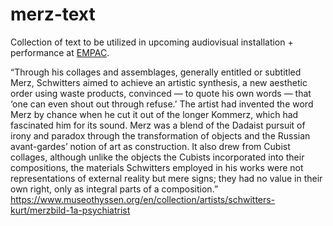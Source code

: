 # merz-text

Collection of text to be utilized in upcoming audiovisual installation + performance at <a href="http://empac.rpi.edu">EMPAC</a>.

“Through his collages and assemblages, generally entitled or subtitled Merz, Schwitters aimed to achieve an artistic synthesis, a new aesthetic order using waste products, convinced — to quote his own words — that ‘one can even shout out through refuse.’ The artist had invented the word Merz by chance when he cut it out of the longer Kommerz, which had fascinated him for its sound. Merz was a blend of the Dadaist pursuit of irony and paradox through the transformation of objects and the Russian avant-gardes’ notion of art as construction. It also drew from Cubist collages, although unlike the objects the Cubists incorporated into their compositions, the materials Schwitters employed in his works were not representations of external reality but mere signs; they had no value in their own right, only as integral parts of a composition.”
<br>
https://www.museothyssen.org/en/collection/artists/schwitters-kurt/merzbild-1a-psychiatrist
